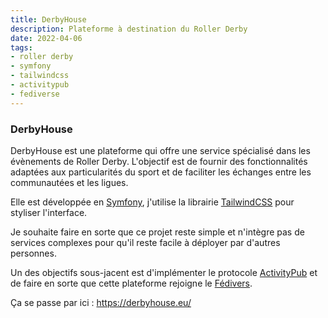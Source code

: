 ```yaml
---
title: DerbyHouse
description: Plateforme à destination du Roller Derby
date: 2022-04-06
tags:
- roller derby
- symfony
- tailwindcss
- activitypub
- fediverse
---
```

### DerbyHouse

DerbyHouse est une plateforme qui offre une service spécialisé dans les évènements de Roller Derby. L'objectif est de fournir des fonctionnalités adaptées aux particularités du sport et de faciliter les échanges entre les communautées et les ligues.

Elle est développée en [Symfony](https://symfony.com/), j'utilise la librairie [TailwindCSS](https://tailwindcss.com/) pour styliser l'interface. 

Je souhaite faire en sorte que ce projet reste simple et n'intègre pas de services complexes pour qu'il reste facile à déployer par d'autres personnes.

Un des objectifs sous-jacent est d'implémenter le protocole [ActivityPub](https://activitypub.rocks/) et de faire en sorte que cette plateforme rejoigne le [Fédivers](https://fediverse.party/).

Ça se passe par ici : https://derbyhouse.eu/
